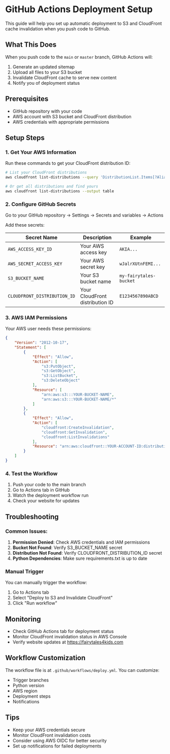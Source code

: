 # GitHub Actions Deployment Setup

This guide will help you set up automatic deployment to S3 and CloudFront cache invalidation when you push code to GitHub.

## What This Does

When you push code to the `main` or `master` branch, GitHub Actions will:
1. Generate an updated sitemap
2. Upload all files to your S3 bucket
3. Invalidate CloudFront cache to serve new content
4. Notify you of deployment status

## Prerequisites

- GitHub repository with your code
- AWS account with S3 bucket and CloudFront distribution
- AWS credentials with appropriate permissions

## Setup Steps

### 1. Get Your AWS Information

Run these commands to get your CloudFront distribution ID:

```bash
# List your CloudFront distributions
aws cloudfront list-distributions --query 'DistributionList.Items[?Aliases.Items[?contains(@, `fairytales4kids.com`)]].[Id,DomainName,Aliases.Items]' --output table

# Or get all distributions and find yours
aws cloudfront list-distributions --output table
```

### 2. Configure GitHub Secrets

Go to your GitHub repository → Settings → Secrets and variables → Actions

Add these secrets:

| Secret Name | Description | Example |
|-------------|-------------|---------|
| `AWS_ACCESS_KEY_ID` | Your AWS access key | `AKIA...` |
| `AWS_SECRET_ACCESS_KEY` | Your AWS secret key | `wJalrXUtnFEMI...` |
| `S3_BUCKET_NAME` | Your S3 bucket name | `my-fairytales-bucket` |
| `CLOUDFRONT_DISTRIBUTION_ID` | Your CloudFront distribution ID | `E1234567890ABCD` |

### 3. AWS IAM Permissions

Your AWS user needs these permissions:

```json
{
    "Version": "2012-10-17",
    "Statement": [
        {
            "Effect": "Allow",
            "Action": [
                "s3:PutObject",
                "s3:GetObject",
                "s3:ListBucket",
                "s3:DeleteObject"
            ],
            "Resource": [
                "arn:aws:s3:::YOUR-BUCKET-NAME",
                "arn:aws:s3:::YOUR-BUCKET-NAME/*"
            ]
        },
        {
            "Effect": "Allow",
            "Action": [
                "cloudfront:CreateInvalidation",
                "cloudfront:GetInvalidation",
                "cloudfront:ListInvalidations"
            ],
            "Resource": "arn:aws:cloudfront::YOUR-ACCOUNT-ID:distribution/YOUR-DISTRIBUTION-ID"
        }
    ]
}
```

### 4. Test the Workflow

1. Push your code to the main branch
2. Go to Actions tab in GitHub
3. Watch the deployment workflow run
4. Check your website for updates

## Troubleshooting

### Common Issues:

1. **Permission Denied**: Check AWS credentials and IAM permissions
2. **Bucket Not Found**: Verify S3_BUCKET_NAME secret
3. **Distribution Not Found**: Verify CLOUDFRONT_DISTRIBUTION_ID secret
4. **Python Dependencies**: Make sure requirements.txt is up to date

### Manual Trigger

You can manually trigger the workflow:
1. Go to Actions tab
2. Select "Deploy to S3 and Invalidate CloudFront"
3. Click "Run workflow"

## Monitoring

- Check GitHub Actions tab for deployment status
- Monitor CloudFront invalidation status in AWS Console
- Verify website updates at https://fairytales4kids.com

## Workflow Customization

The workflow file is at `.github/workflows/deploy.yml`. You can customize:
- Trigger branches
- Python version
- AWS region
- Deployment steps
- Notifications

## Tips

- Keep your AWS credentials secure
- Monitor CloudFront invalidation costs
- Consider using AWS OIDC for better security
- Set up notifications for failed deployments 